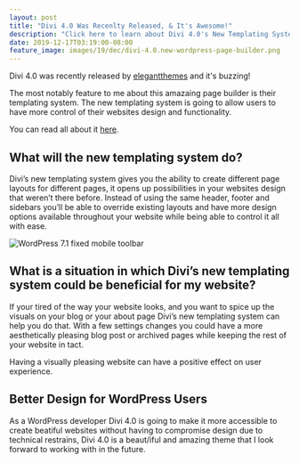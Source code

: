 ```yaml
---
layout: post
title: "Divi 4.0 Was Recenlty Released, & It's Awesome!"
description: "Click here to learn about Divi 4.0's New Templating System & More"
date: 2019-12-17T03:19:00-08:00
feature_image: images/19/dec/divi-4.0.new-wordpress-page-builder.png
---
```



Divi 4.0 was recently released by [elegantthemes](https://www.elegantthemes.com/) and it's buzzing!

The most notably feature to me about this amazaing page builder is their templating system.  The new templating system is going to allow users to have more control of their websites design and functionality.

You can read all about it [here](https://www.elegantthemes.com/blog/theme-releases/divi-4).



## What will the new templating system do?
Divi’s new templating system gives you the ability to create different page layouts for different pages, it opens up possibilities in your websites design that weren’t there before.  Instead of using the same header, footer and sidebars you’ll be able to override existing layouts and have more design options available throughout your website while being able to control it all with ease.

![WordPress 7.1 fixed mobile toolbar](https://www.elegantthemes.com/blog/wp-content/uploads/2019/10/divi4-UI.jpg)


## What is a situation in which Divi’s new templating system could be beneficial for my website?
If your tired of the way your website looks, and you want to spice up the visuals on your blog or your about page Divi’s new templating system can help you do that.  With a few settings changes you could have a more aesthetically pleasing blog post or archived pages while keeping the rest of your website in tact. 

Having a visually pleasing website can have a positive effect on user experience.  

## Better Design for WordPress Users
As a WordPress developer Divi 4.0 is going to make it more accessible to create beatiful websites without having to compromise design due to technical restrains, Divi 4.0 is a beaut/iful and amazing theme that I look forward to working with in the future.
